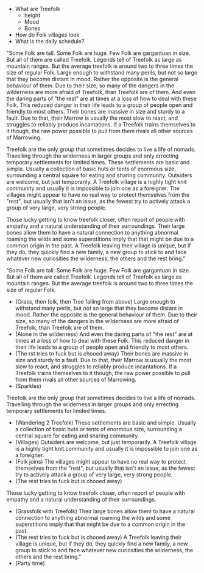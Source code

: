 - What are Treefolk
	- height
	- Mood
	- Bones
- How do Folk villages look
- What is the daily schedule?

"Some Folk are tall. Some Folk are huge. Few Folk are gargantuan in size. But all of them are called Treefolk. Legends tell of Treefolk as large as mountain ranges. But the average treefolk is around two to three times the size of regular Folk. Large enough to withstand many perils, but not so large that they become distant in mood. Rather the opposite is the general behaviour of them. Due to their size, so many of the dangers in the wilderness are more afraid of Treefolk, than Treefolk are of them. And even the daring parts of "the rest" are at times at a loss of how to deal with these Folk. This reduced danger in their life leads to a group of people open and friendly to most others. Their bones are massive in size and sturdy to a fault. Due to that, their Marrow is usually the most slow to react, and struggles to reliably produce incantations. If a Treefolk trains themselves to it though, the raw power possible to pull from them rivals all other sources of Marrowing.

Treefolk are the only group that sometimes decides to live a life of nomads. Travelling through the wilderness in larger groups and only errecting temporary settlements for limited times. These settlements are basic and simple. Usually a collection of basic huts or tents of enormous size, surrounding a central square for eating and sharing community. Outsiders are welcome, but just temporarily. A Treefolk village is a highly tight knit community and usually it is impossible to join one as a foreigner. The villages might appear to have no real way to protect themselves from the "rest", but usually that isn't an issue, as the fewest try to actively attack a group of very large, very strong people.

Those lucky getting to know treefolk closer, often report of people with empathy and a natural understanding of their surroundings. Their large bones allow them to have a natural connection to anything abnormal roaming the wilds and some superstitions imply that that might be due to a common origin in the past. A Treefolk leaving their village is unique, but if they do, they quickly find a new family, a new group to stick to and face whatever new curiosities the wilderness, the others and the rest bring."

"Some Folk are tall. Some Folk are huge. Few Folk are gargantuan in size. But all of them are called Treefolk. Legends tell of Treefolk as large as mountain ranges. But the average treefolk is around two to three times the size of regular Folk. 
- (Grass, then folk, then Tree falling from above)
Large enough to withstand many perils, but not so large that they become distant in mood. Rather the opposite is the general behaviour of them. Due to their size, so many of the dangers in the wilderness are more afraid of Treefolk, than Treefolk are of them. 
- (Alone in the wilderness)
And even the daring parts of "the rest" are at times at a loss of how to deal with these Folk. This reduced danger in their life leads to a group of people open and friendly to most others. 
- (The rst tries to fuck but is chooed away)
Their bones are massive in size and sturdy to a fault. Due to that, their Marrow is usually the most slow to react, and struggles to reliably produce incantations. If a Treefolk trains themselves to it though, the raw power possible to pull from them rivals all other sources of Marrowing.
- (Sparkles)

Treefolk are the only group that sometimes decides to live a life of nomads. Travelling through the wilderness in larger groups and only errecting temporary settlements for limited times. 
- (Wandering 2 Treefolk)
These settlements are basic and simple. Usually a collection of basic huts or tents of enormous size, surrounding a central square for eating and sharing community. 
- (Villages)
Outsiders are welcome, but just temporarily. A Treefolk village is a highly tight knit community and usually it is impossible to join one as a foreigner. 
- (Folk joins)
The villages might appear to have no real way to protect themselves from the "rest", but usually that isn't an issue, as the fewest try to actively attack a group of very large, very strong people.
- (The rest tries to fuck but is chooed away)

Those lucky getting to know treefolk closer, often report of people with empathy and a natural understanding of their surroundings. 
- (Grassfolk with Treefolk)
Their large bones allow them to have a natural connection to anything abnormal roaming the wilds and some superstitions imply that that might be due to a common origin in the past. 
- (The rest tries to fuck but is chooed away)
A Treefolk leaving their village is unique, but if they do, they quickly find a new family, a new group to stick to and face whatever new curiosities the wilderness, the others and the rest bring."
- (Party time)
